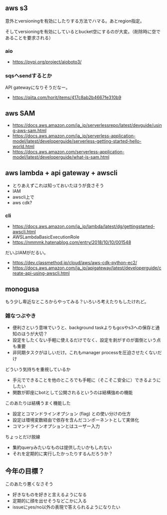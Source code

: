 ## aws s3

意外とversioningを有効にしたりする方法でハマる。あとregion指定。

そしてversioningを有効にしているとbucket空にするのが大変。（削除時に空であることを要求される）


### aio

- https://pypi.org/project/aioboto3/

### sqsへsendするとか

API gatewayになりそうだなー。

- https://qiita.com/horit/items/417c8ab2b4667fe310b9

## aws SAM

- https://docs.aws.amazon.com/ja_jp/serverlessrepo/latest/devguide/using-aws-sam.html
- https://docs.aws.amazon.com/ja_jp/serverless-application-model/latest/developerguide/serverless-getting-started-hello-world.html
- https://docs.aws.amazon.com/serverless-application-model/latest/developerguide/what-is-sam.html

## aws lambda + api gateway + awscli

- とりあえずこれは知っておいたほうが良さそう
- IAM
- awscli上で
- aws cdk?

### cli

- https://docs.aws.amazon.com/ja_jp/lambda/latest/dg/gettingstarted-awscli.html
- AWSLambdaBasicExecutionRole
- https://nmmmk.hatenablog.com/entry/2018/10/10/001548

だいぶIAMがだるい。

- https://dev.classmethod.jp/cloud/aws/aws-cdk-python-ec2/
- https://docs.aws.amazon.com/ja_jp/apigateway/latest/developerguide/create-api-using-awscli.html

## monogusa

もう少し卑近なところからやってみる？いろいろ考えたりもしたけれど。

### 雑なつぶやき

- 便利さという意味でいうと、background taskよりもgcsやs3への保存と通知のほうが大切？
- 設定をしたくない手軽に使えるだけでなく、設定を剥がすのが面倒という点も重要
- 非同期タスクがほしいだけ。これもmanager processを圧迫させたくないだけ

どういう気持ちを重視しているか

- 手元でできることを他のところでも手軽に（そこそこ安全に）できるようにしたい
- 関数が即座にbotとして公開されるというのは結構強めの機能

このあたりは結構うまく機能した

- 設定とコマンドラインオプション (flag) との使い分けの仕方
- 設定は環境変数経由で依存を含んだコンポーネントとして実体化
- コマンドラインオプションとはユーザー入力

ちょっとだけ脱線

- 集約queryみたいなものは提供したいかもしれない
- それを定期的に実行したかったりするんだろうか？


## 今年の目標？

このあたり悪くなさそう

- 好きなものを好きと言えるようになる
- 定期的に顔を出せそうなどこかに入る
- issueにyes/no以外の表現で答えられるようになりたい



